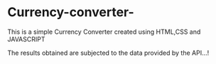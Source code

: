 # Currency-converter-
This is a simple Currency Converter created using HTML,CSS and JAVASCRIPT 

The results obtained are subjected to the data provided by the API...!
